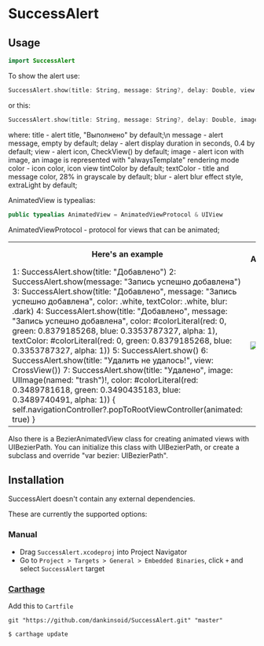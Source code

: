 # SuccessAlert

## Usage
```swift
import SuccessAlert
```
To show the alert use:
```swift
SuccessAlert.show(title: String, message: String?, delay: Double, view: AnimatedView?, color: UIColor?, textColor: UIColor?, blur: UIBlurEffectStyle?, completion: (() -> ())?)
```
or this: 
```swift
SuccessAlert.show(title: String, message: String?, delay: Double, image: UIImage, color: UIColor?, textColor: UIColor?, blur: UIBlurEffectStyle?, completion: (() -> ())?)
```
where:
title - alert title, "Выполнено" by default;\n
message - alert message, empty by default;
delay - alert display duration in seconds, 0.4 by default;
view - alert icon, CheckView() by default;
image - alert icon with image, an image is represented with "alwaysTemplate" rendering mode
color - icon color, icon view tintColor by default;
textColor - title and message color, 28% in grayscale by default;
blur - alert blur effect style, extraLight by default;

AnimatedView is typealias: 
```swift
public typealias AnimatedView = AnimatedViewProtocol & UIView
```
AnimatedViewProtocol - protocol for views that can be animated;

<table>
  <tr>
    <th width="30%">Here's an example</th>
    <th width="30%">In Action</th>
  </tr>
  <tr>
    <td>
        1: SuccessAlert.show(title: "Добавлено")
        2: SuccessAlert.show(message: "Запись успешно добавлена")
        3: SuccessAlert.show(title: "Добавлено", message: "Запись успешно добавлена", color: .white, textColor: .white, blur: .dark)
        4: SuccessAlert.show(title: "Добавлено", message: "Запись успешно добавлена", color: #colorLiteral(red: 0, green: 0.8379185268, blue: 0.3353787327, alpha: 1), textColor: #colorLiteral(red: 0, green: 0.8379185268, blue: 0.3353787327, alpha: 1))
        5: SuccessAlert.show()
        6: SuccessAlert.show(title: "Удалить не удалось!", view: CrossView())
        7: SuccessAlert.show(title: "Удалено", image: UIImage(named: "trash")!, color: #colorLiteral(red: 0.3489781618, green: 0.3490435183, blue: 0.3489740491, alpha: 1)) {
              self.navigationController?.popToRootViewController(animated: true)
            }
      </td>
    <td rowspan="9"><img src="https://preview.ibb.co/gQZied/IMG_9444_TRIM.gif"></td>
  </tr>
</table>

Also there is a BezierAnimatedView class for creating animated views with UIBezierPath. You can initialize this class with UIBezierPath, or create a subclass and override "var bezier: UIBezierPath".

## Installation

SuccessAlert doesn't contain any external dependencies.

These are currently the supported options:

### Manual

* Drag `SuccessAlert.xcodeproj` into Project Navigator
* Go to `Project > Targets > General > Embedded Binaries`, click `+` and select `SuccessAlert` target

### [Carthage](https://github.com/Carthage/Carthage)

Add this to `Cartfile`

```
git "https://github.com/dankinsoid/SuccessAlert.git" "master"
```

```bash
$ carthage update
```

